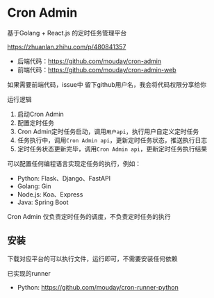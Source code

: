 # Cron Admin

基于Golang + React.js 的定时任务管理平台

https://zhuanlan.zhihu.com/p/480841357

- 后端代码：https://github.com/mouday/cron-admin
- 前端代码：https://github.com/mouday/cron-admin-web

如果需要前端代码，issue中 留下github用户名，我会将代码权限分享给你

运行逻辑

1. 启动Cron Admin
2. 配置定时任务
3. Cron Admin定时任务启动，调用`用户api`，执行用户自定义定时任务
4. 任务执行中，调用`Cron Admin api`，更新定时任务状态，推送执行日志
5. 定时任务状态更新完毕，调用`Cron Admin api`，更新定时任务执行结果

可以配置任何编程语言实现定任务的执行，例如：

- Python: Flask、Django、FastAPI
- Golang: Gin
- Node.js: Koa、Express
- Java: Spring Boot

Cron Admin 仅负责定时任务的调度，不负责定时任务的执行

## 安装

下载对应平台的可以执行文件，运行即可，不需要安装任何依赖

已实现的runner

- Python: https://github.com/mouday/cron-runner-python

